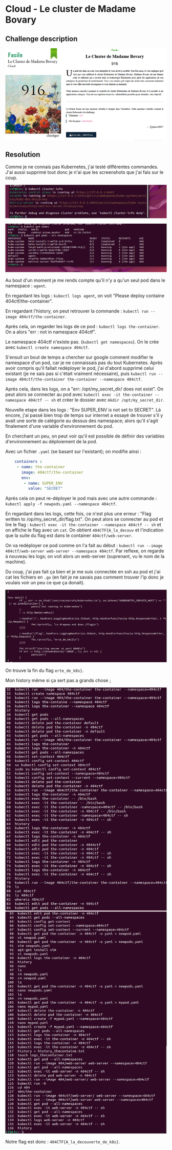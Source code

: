 # Cloud - Le cluster de Madame Bovary
## Challenge description

![Challenge description](./imgs/le_cluster_de_madame_bovary.png)

## Resolution

Comme je ne connais pas Kubernetes, j'ai testé différentes commandes. J'ai aussi supprimé tout donc je n'ai que les screenshots que j'ai fais sur le coup.

![Tests des commandes](./imgs/kb1.PNG)

![Deuxième tests](./imgs/kb2.PNG)

Au bout d'un moment je me rends compte qu'il n'y a qu'un seul pod dans le namespace : `agent`.

En regardant les logs : `kubectl logs agent`, on voit "Please deploy containe 404ctf/the-container". 

En regardant l'history, on peut retrouver la commande : `kubectl run --image 404ctf/the-container`.

Après cela, on regarder les logs de ce pod : `kubectl logs the-container`. On a alors "err : not in namespace 404ctf". 

Le namespace 404ctf n'existe pas. (`kubectl get namespaces`). On le crée avec `kubectl create namespace 404ctf`.

S'ensuit un bout de temps a chercher sur google comment modifier le namespace d'un pod, car je ne connaissais pas du tout Kubernetes. Après avoir compris qu'il fallait redéployer le pod, j'ai d'abord supprimé celui existant (je ne sais pas si c'était vraiment nécessaire), puis `kubectl run --image 404ctf/the-container the-container --namespace 404ctf`. 

Après cela, dans les logs, on a "err: /opt/my_secret_dir/ does not exist". On peut alors se connecter au pod avec `kubectl exec -it the-container --namespace 404ctf -- sh` et créer le dossier avec `mkdir /opt/my_secret_dir`.

Nouvelle etape dans les logs : "Env SUPER_ENV is not set to SECRET". Là encore, j'ai passé bien trop de temps sur internet a essayé de trouver s'il y avait une sorte de catégorie au dessus des namespace; alors qu'il s'agit finalement d'une variable d'environnement du pod.

En cherchant un peu, on peut voir qu'il est possible de définir des variables d'environnement au déploiement de la pod.

Avec un fichier `.yaml` (se basant sur l'existant); on modifie ainsi :

```yaml
    containers :
     - name: the-container
       image: 404ctf/the-container
       env:
        - name: SUPER_ENV
          value: "SECRET"
```

Après cela on peut re-déployer le pod mais avec une autre commande : `kubectl apply -f newpods.yaml --namespace 404ctf`.

En regardant dans les logs, cette fois, ce n'est plus une erreur : "Flag written to /op/my_secret_dir/flag.txt". On peut alors se connecter au pod et lire le flag : `kubectl exec -it the-container --namespace 404ctf -- sh` et on affiche le flag avec un `cat`. On obtient `404CTF{A_la_decouv` et l'indication que la suite du flag est dans le container `404ctf/web-server`.

On va redéployer ce pod comme on l'a fait au début : `kubectl run --image 404ctf/web-server web-server --namespace 404ctf`. Par reflexe, on regarde à nouveau les logs; on voit alors un web-server (suprenant, vu le nom de la machine).

Du coup, j'ai pas fait ça bien et je me suis connectée en ssh au pod et j'ai cat les fichiers en `.go` (en fait je ne savais pas comment trouver l'ip donc je voulais voir un peu ce que ça donait). 

![Fichier avec flag](./imgs/fin_flag.PNG)

On trouve la fin du flag `erte_de_k8s}`.

Mon history même si ça sert pas a grands chose ;

![History 1](./imgs/history2.PNG) ![History 2](./imgs/history.PNG)


Notre flag est donc : `404CTF{A_la_decouverte_de_k8s}`.